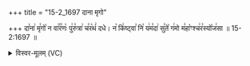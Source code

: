 +++
title = "15-2_1697 दाना मृगो"

+++
दा꣣ना꣢ मृ꣣गो꣡ न वा꣢꣯र꣣णः꣡ पु꣢रु꣣त्रा꣢ च꣣र꣡थं꣢ दधे। न꣡ कि꣢ष्ट्वा꣣ नि꣡ य꣢म꣣दा꣢ सु꣣ते꣡ ग꣢मो म꣣हा꣡ꣳश्च꣢र꣣स्यो꣡ज꣢सा ॥ 15-2:1697 ॥

<details><summary>विस्वर-मूलम् (VC)</summary>

दाना मृगो न वारणः पुरुत्रा चरथं दधे । न किष्ट्वा नि यमदा सुते गमो महाꣳश्चरस्योजसा ॥१६९७॥
</details>
